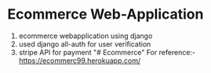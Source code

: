 # Ecommerce Web-Application
1. ecommerce webapplication using django
2. used django all-auth for user verification
3. stripe API for payment
"# Ecommerce" 
For reference:-https://ecommerc99.herokuapp.com/
